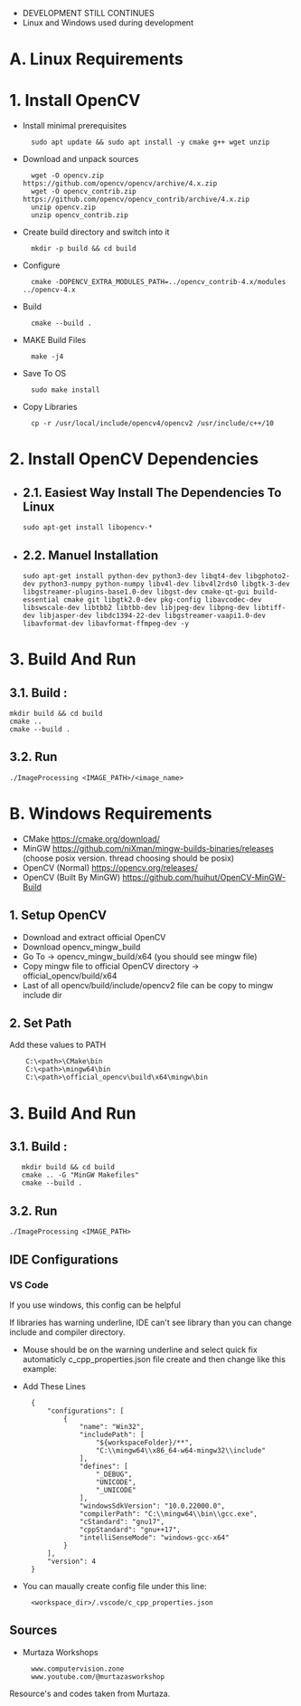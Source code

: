 * DEVELOPMENT STILL CONTINUES
* Linux and Windows used during development


# A. Linux Requirements

# 1. Install OpenCV

* Install minimal prerequisites

        sudo apt update && sudo apt install -y cmake g++ wget unzip

* Download and unpack sources

        wget -O opencv.zip https://github.com/opencv/opencv/archive/4.x.zip
        wget -O opencv_contrib.zip https://github.com/opencv/opencv_contrib/archive/4.x.zip
        unzip opencv.zip
        unzip opencv_contrib.zip

* Create build directory and switch into it
        
        mkdir -p build && cd build

* Configure
        
        cmake -DOPENCV_EXTRA_MODULES_PATH=../opencv_contrib-4.x/modules ../opencv-4.x

* Build
        
        cmake --build .

* MAKE Build Files
        
        make -j4

* Save To OS
        
        sudo make install

* Copy Libraries

        cp -r /usr/local/include/opencv4/opencv2 /usr/include/c++/10

# 2. Install OpenCV Dependencies

* ## 2.1. Easiest Way Install The Dependencies To Linux
      
      sudo apt-get install libopencv-*

* ## 2.2. Manuel Installation
    
      sudo apt-get install python-dev python3-dev libqt4-dev libgphoto2-dev python3-numpy python-numpy libv4l-dev libv4l2rds0 libgtk-3-dev libgstreamer-plugins-base1.0-dev libgst-dev cmake-qt-gui build-essential cmake git libgtk2.0-dev pkg-config libavcodec-dev libswscale-dev libtbb2 libtbb-dev libjpeg-dev libpng-dev libtiff-dev libjasper-dev libdc1394-22-dev libgstreamer-vaapi1.0-dev libavformat-dev libavformat-ffmpeg-dev -y

# 3. Build And Run

## 3.1. Build :

    mkdir build && cd build
    cmake ..
    cmake --build .

## 3.2. Run

    ./ImageProcessing <IMAGE_PATH>/<image_name>


# B. Windows Requirements

* CMake https://cmake.org/download/
* MinGW https://github.com/niXman/mingw-builds-binaries/releases (choose posix version. thread choosing should be posix)
* OpenCV (Normal) https://opencv.org/releases/
* OpenCV (Built By MinGW) https://github.com/huihut/OpenCV-MinGW-Build

## 1. Setup OpenCV

* Download and extract official OpenCV 
* Download opencv_mingw_build
* Go To -> opencv_mingw_build/x64 (you should see mingw file)
* Copy mingw file to official OpenCV directory -> official_opencv/build/x64
* Last of all opencv/build/include/opencv2 file can be copy to mingw include dir

## 2. Set Path

Add these values to PATH

        C:\<path>\CMake\bin
        C:\<path>\mingw64\bin
        C:\<path>\official_opencv\build\x64\mingw\bin

# 3. Build And Run

## 3.1. Build :

       mkdir build && cd build
       cmake .. -G "MinGW Makefiles"
       cmake --build .

## 3.2. Run
 
    ./ImageProcessing <IMAGE_PATH>

## IDE Configurations

### VS Code

If you use windows, this config can be helpful

If libraries has warning underline, IDE can't see library than you can change include and compiler directory. 

* Mouse should be on the warning underline and select quick fix automaticly  c_cpp_properties.json file create and then change like this example:


* Add These Lines 

        {
            "configurations": [
                {
                    "name": "Win32",
                    "includePath": [
                        "${workspaceFolder}/**",
                        "C:\\mingw64\\x86_64-w64-mingw32\\include"
                    ],
                    "defines": [
                        "_DEBUG",
                        "UNICODE",
                        "_UNICODE"
                    ],
                    "windowsSdkVersion": "10.0.22000.0",
                    "compilerPath": "C:\\mingw64\\bin\\gcc.exe",
                    "cStandard": "gnu17",
                    "cppStandard": "gnu++17",
                    "intelliSenseMode": "windows-gcc-x64"
                }
            ],
            "version": 4
        }        

* You can maually create config file under this line: 

        <workspace_dir>/.vscode/c_cpp_properties.json

## Sources

* Murtaza Workshops 

        www.computervision.zone
        www.youtube.com/@murtazasworkshop

Resource's and codes taken from Murtaza.